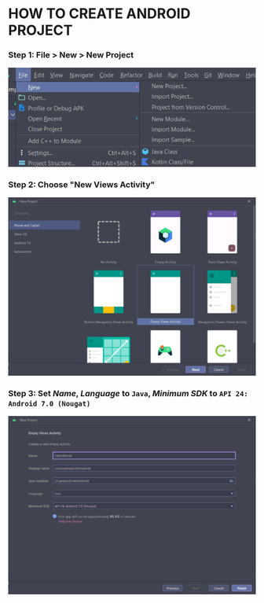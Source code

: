 # HOW TO CREATE ANDROID PROJECT

### Step 1: File > New > New Project

![img.png](img.png)

### Step 2: Choose "New Views Activity"

![img_1.png](img_1.png)

### Step 3: Set *Name*, *Language* to `Java`, *Minimum SDK* to `API 24: Android 7.0 (Nougat)`

![img_2.png](img_2.png)